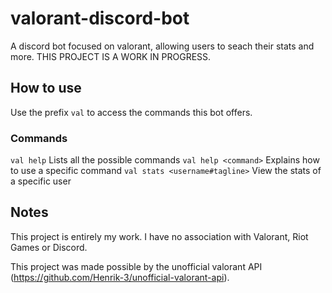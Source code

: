 # valorant-discord-bot
A discord bot focused on valorant, allowing users to seach their stats and more. THIS PROJECT IS A WORK IN PROGRESS.

## How to use

Use the prefix `val` to access the commands this bot offers. 

### Commands

`val help` Lists all the possible commands
`val help <command>` Explains how to use a specific command
`val stats <username#tagline>` View the stats of a specific user

## Notes

This project is entirely my work. I have no association with Valorant, Riot Games or Discord. 

This project was made possible by the unofficial valorant API (https://github.com/Henrik-3/unofficial-valorant-api).
